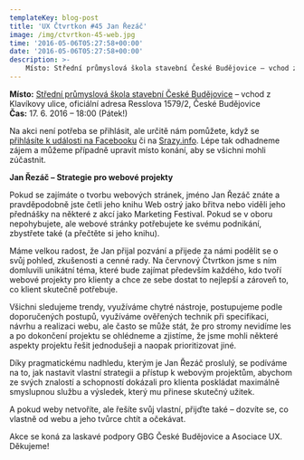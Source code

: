 ```yaml
---
templateKey: blog-post
title: 'UX Čtvrtkon #45 Jan Řezáč'
image: /img/ctvrtkon-45-web.jpg
time: '2016-05-06T05:27:58+00:00'
date: '2016-05-06T05:27:58+00:00'
description: >-
    Místo: Střední průmyslová škola stavební České Budějovice – vchod z Klavíkovy ulice, oficiální adresa Resslova 1579/2, České BudějoviceČas: 17. 6. 2016 – 18:00 (Pátek!)Na akci nen...
---
```

**Místo:** [Střední průmyslová škola stavební České Budějovice](http://www.spsstavcb.cz/kontakt/jak-se-k-nam-dostanete.html) – vchod z Klavíkovy ulice, oficiální adresa Resslova 1579/2, České Budějovice  
**Čas:** 17. 6. 2016 – 18:00 (Pátek!)

Na akci není potřeba se přihlásit, ale určitě nám pomůžete, když se [přihlásíte k události na Facebooku](https://www.facebook.com/events/864268483703022/) či na [Srazy.info](http://srazy.info/ctvrtkon/6524). Lépe tak odhadneme zájem a můžeme případně upravit místo konání, aby se všichni mohli zúčastnit.

**Jan Řezáč – Strategie pro webové projekty**

Pokud se zajímáte o tvorbu webových stránek, jméno Jan Řezáč znáte a pravděpodobně jste četli jeho knihu Web ostrý jako břitva nebo viděli jeho přednášky na některé z akcí jako Marketing Festival. Pokud se v oboru nepohybujete, ale webové stránky potřebujete ke svému podnikání, zbystřete také (a přečtěte si jeho knihu).

Máme velkou radost, že Jan přijal pozvání a přijede za námi podělit se o svůj pohled, zkušenosti a cenné rady. Na červnový Čtvrtkon jsme s ním domluvili unikátní téma, které bude zajímat především každého, kdo tvoří webové projekty pro klienty a chce ze sebe dostat to nejlepší a zároveň to, co klient skutečně potřebuje.

Všichni sledujeme trendy, využíváme chytré nástroje, postupujeme podle doporučených postupů, využíváme ověřených technik při specifikaci, návrhu a realizaci webu, ale často se může stát, že pro stromy nevidíme les a po dokončení projektu se ohlédneme a zjistíme, že jsme mohli některé aspekty projektu řešit jednodušeji a naopak prioritizovat jiné.

Díky pragmatickému nadhledu, kterým je Jan Řezáč proslulý, se podíváme na to, jak nastavit vlastní strategii a přístup k webovým projektům, abychom ze svých znalostí a schopností dokázali pro klienta poskládat maximálně smyslupnou službu a výsledek, který mu přinese skutečný užitek.

A pokud weby netvoříte, ale řešíte svůj vlastní, přijďte také – dozvíte se, co vlastně od webu a jeho tvůrce chtít a očekávat.

Akce se koná za laskavé podpory GBG České Budějovice a Asociace UX. Děkujeme!